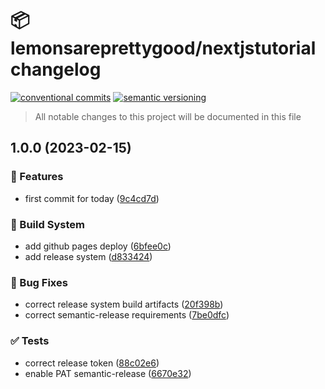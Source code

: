 # 📦 lemonsareprettygood/nextjstutorial changelog

[![conventional commits](https://img.shields.io/badge/conventional%20commits-1.0.0-yellow.svg)](https://conventionalcommits.org)
[![semantic versioning](https://img.shields.io/badge/semantic%20versioning-2.0.0-green.svg)](https://semver.org)

> All notable changes to this project will be documented in this file

## 1.0.0 (2023-02-15)


### 🍕 Features

* first commit for today ([9c4cd7d](https://github.com/lemonsareprettygood/nextjstutorial/commit/9c4cd7d6ada06153739b862e522d0e70526e05f7))


### 🤖 Build System

* add github pages deploy ([6bfee0c](https://github.com/lemonsareprettygood/nextjstutorial/commit/6bfee0c34c41f80fb5755373e711a614917188e7))
* add release system ([d833424](https://github.com/lemonsareprettygood/nextjstutorial/commit/d833424ea3b429fed43a9c99ae6e1da7c66c2e4d))


### 🐛 Bug Fixes

* correct release system build artifacts ([20f398b](https://github.com/lemonsareprettygood/nextjstutorial/commit/20f398b6a259fdf1016472382eeb75bc7828c95f))
* correct semantic-release requirements ([7be0dfc](https://github.com/lemonsareprettygood/nextjstutorial/commit/7be0dfc4c67b4de48f9b223ae366cbef8c636fba))


### ✅ Tests

* correct release token ([88c02e6](https://github.com/lemonsareprettygood/nextjstutorial/commit/88c02e687230a184e7aa5b4c05f4614d67b6a12a))
* enable PAT semantic-release ([6670e32](https://github.com/lemonsareprettygood/nextjstutorial/commit/6670e32f106e23c2be04f81c5f692802724241ea))
